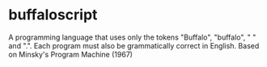 # buffaloscript
A programming language that uses only the tokens "Buffalo", "buffalo", " " and ".". Each program must also be grammatically correct in English. Based on Minsky's Program Machine (1967)
